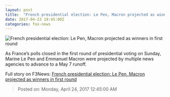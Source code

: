 ```yaml
---
layout: post
title:  "French presidential election: Le Pen, Macron projected as winners in first round"
date: 2017-04-23 19:45:00Z
categories: fox-news
---
```


![French presidential election: Le Pen, Macron projected as winners in first round](http://a57.foxnews.com/media2.foxnews.com/BrightCove/694940094001/2017/04/21/876/493/694940094001_5406875818001_5406874815001-vs.jpg?ve=1&tl=1)

As France’s polls closed in the first round of presidential voting on Sunday, Marine Le Pen and Emmanuel Macron were projected by multiple news agencies to advance to a May 7 runoff.


Full story on F3News: [French presidential election: Le Pen, Macron projected as winners in first round](http://www.f3nws.com/n/Edu4EH)

> Posted on: Monday, April 24, 2017 12:45:00 AM
